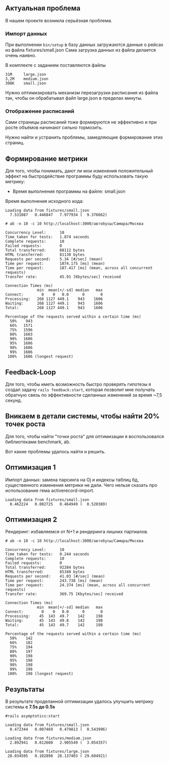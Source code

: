 ## Актуальная проблема
В нашем проекте возникла серьёзная проблема.

### Импорт данных
При выполнении `bin/setup` в базу данных загружаются данные о рейсах из файла fixtures/small.json
Сама загрузка данных из файла делается очень наивно.

В комплекте с заданием поставляются файлы
```
31M     large.json
3,2M    medium.json
308K    small.json
```

Нужно оптимизировать механизм перезагрузки расписания из файла так, чтобы он обрабатывал файл large.json в пределах минуты.

### Отображение расписаний
Сами страницы расписаний тоже формируются не эффективно и при росте объёмов начинают сильно тормозить.

Нужно найти и устранить проблемы, замедляющие формирование этих страниц.

## Формирование метрики
Для того, чтобы понимать, дают ли мои изменения положительный эффект на быстродействие программы буду использовать такую метрику:
- Время выполнения программы на файле: small.json

Время выполнения исходного кода:
```
Loading data from fixtures/small.json
  7.531087   0.446847   7.977934 (  9.376662)
```

```
# ab -n 10 -c 10 http://localhost:3000/автобусы/Самара/Москва

Concurrency Level:      10
Time taken for tests:   1.874 seconds
Complete requests:      10
Failed requests:        0
Total transferred:      88112 bytes
HTML transferred:       81130 bytes
Requests per second:    5.34 [#/sec] (mean)
Time per request:       1874.175 [ms] (mean)
Time per request:       187.417 [ms] (mean, across all concurrent requests)
Transfer rate:          45.91 [Kbytes/sec] received

Connection Times (ms)
              min  mean[+/-sd] median   max
Connect:        0    0   0.0      0       0
Processing:   268 1127 449.1    943    1606
Waiting:      268 1127 449.1    943    1606
Total:        268 1127 449.1    943    1606

Percentage of the requests served within a certain time (ms)
  50%    943
  66%   1571
  75%   1596
  80%   1603
  90%   1606
  95%   1606
  98%   1606
  99%   1606
 100%   1606 (longest request)
```

## Feedback-Loop
Для того, чтобы иметь возможность быстро проверять гипотезы я создал задачу `rails feedback:start`, которая позволит мне получать обратную связь по эффективности сделанных изменений за время ~7,5 секунд.

## Вникаем в детали системы, чтобы найти 20% точек роста
Для того, чтобы найти "точки роста" для оптимизации я воспользовался библиотеками benchmark, ab.

Вот какие проблемы удалось найти и решить.

## Оптимизация 1
Импорт данных: замена парсинга на Oj и индексы таблиц бд, существенного изменения метрики не дали.
Чего нельзя сказать про использование гема  activerecord-import.

```
Loading data from fixtures/small.json
  0.462224   0.002725   0.464949 (  0.520389)
```

## Оптимизация 2
Рендеринг: избавляемся от N+1 и рендеринга лишних партиалов.

```
# ab -n 10 -c 10 http://localhost:3000/автобусы/Самара/Москва

Concurrency Level:      10
Time taken for tests:   0.244 seconds
Complete requests:      10
Failed requests:        0
Total transferred:      92284 bytes
HTML transferred:       85340 bytes
Requests per second:    41.03 [#/sec] (mean)
Time per request:       243.738 [ms] (mean)
Time per request:       24.374 [ms] (mean, across all concurrent requests)
Transfer rate:          369.75 [Kbytes/sec] received

Connection Times (ms)
              min  mean[+/-sd] median   max
Connect:        0    0   0.0      0       0
Processing:    45  143  49.7    142     198
Waiting:       45  143  49.8    142     198
Total:         45  143  49.7    142     198

Percentage of the requests served within a certain time (ms)
  50%    142
  66%    182
  75%    194
  80%    197
  90%    198
  95%    198
  98%    198
  99%    198
 100%    198 (longest request)
```

## Результаты
В результате проделанной оптимизации удалось улучшить метрику системы **c 7.5s до 0.5s**

```
#rails asymptotics:start

Loading data from fixtures/small.json
  0.472344   0.007469   0.479813 (  0.543996)

Loading data from fixtures/medium.json
  2.892941   0.012608   2.905549 (  3.054357)

Loading data from fixtures/large.json
 28.034505   0.102898  28.137403 ( 29.604921)
```

